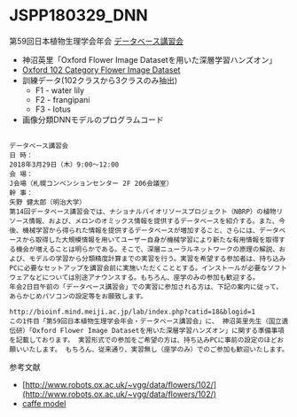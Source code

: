 # JSPP180329_DNN

第59回日本植物生理学会年会
[データベース講習会](http://www.knt.co.jp/ec/2018/jspp2018/shukai.html)

- 神沼英里「Oxford Flower Image Datasetを用いた深層学習ハンズオン」
- [Oxford 102 Category Flower Image Dataset](http://www.robots.ox.ac.uk/~vgg/data/flowers/102/) 
- 訓練データ(102クラスから3クラスのみ抽出)
    - F1 - water lily
    - F2 - frangipani
    - F3 - lotus
- 画像分類DNNモデルのプログラムコード

```

データベース講習会
日 時：
2018年3月29日（木）9:00～12:00
会 場：
J会場（札幌コンベンションセンター 2F 206会議室）
幹 事：
矢野 健太郎（明治大学）
第14回データベース講習会では、ナショナルバイオリソースプロジェクト（NBRP）の植物リソース情報、および、メロンのオミックス情報を提供するデータベースを紹介する。また、今後、機械学習から得られた情報を提供するデータベースが増加すること、さらには、データベースから取得した大規模情報を用いてユーザー自身が機械学習により新たな有用情報を取得する機会が増えることは明らかである。そこで、深層ニューラルネットワークの原理の解説、および、モデルの学習から分類精度計算までの実習を行う。実習を希望する参加者は、持ち込みPCに必要なセットアップを講習会前に実施いただくこととする。インストールが必要なソフトウェアなどについては別途アナウンスする。もちろん、座学のみの参加も歓迎する。
年会2日目午前の「データベース講習会」での実習に参加される方は、下記の案内に従って，あらかじめパソコンの設定等をお願致します。

http://bioinf.mind.meiji.ac.jp/lab/index.php?catid=18&blogid=1
この1件目「第59回日本植物生理学会年会・データベース講習会」に、 神沼英里先生（国立遺伝研）「Oxford Flower Image Datasetを用いた深層学習ハンズオン」に関する準備事項を記載しております。 実習形式での参加をご希望の方は、持ち込みPCに事前の設定のほどお願いいたします。 もちろん、従来通り、実習無し（座学のみ）でのご参加も歓迎いたします。

```
参考文献

- [http://www.robots.ox.ac.uk/~vgg/data/flowers/102/](http://www.robots.ox.ac.uk/~vgg/data/flowers/102/)
- [caffe model](https://github.com/jimgoo/caffe-oxford102)
